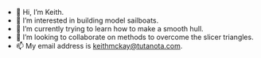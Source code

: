 - 👋 Hi, I’m Keith.
- 👀 I’m interested in building model sailboats.
- 🌱 I’m currently trying to learn how to make a smooth hull. 
- 💞️ I’m looking to collaborate on methods to overcome the slicer triangles.
- 📫 My email address is keithmckay@tutanota.com.

<!---
keithmckaytutanotacom/keithmckaytutanotacom is a ✨ special ✨ repository because its `README.md` (this file) appears on your GitHub profile.
You can click the Preview link to take a look at your changes.
--->
